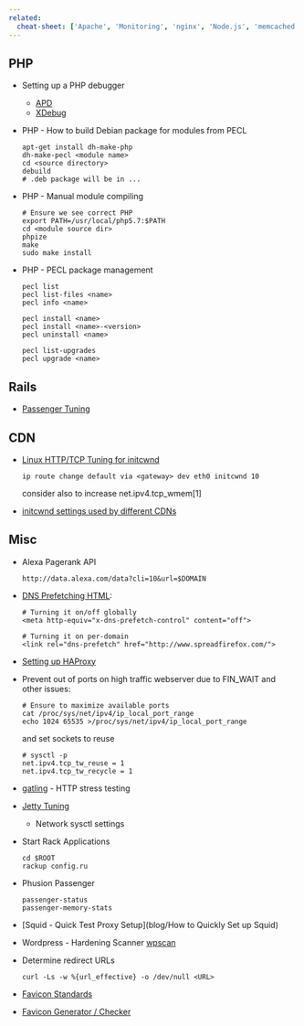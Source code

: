 ```yaml
---
related:
  cheat-sheet: ['Apache', 'Monitoring', 'nginx', 'Node.js', 'memcached']
---
```


## PHP

-   Setting up a PHP debugger
    -   [APD](/articles/apd-setup.htm)
    -   [XDebug](http://devzone.zend.com/1147/debugging-php-applications-with-xdebug/)
-   PHP - How to build Debian package for modules from PECL

        apt-get install dh-make-php
        dh-make-pecl <module name>
        cd <source directory>
        debuild
        # .deb package will be in ...

-   PHP - Manual module compiling

        # Ensure we see correct PHP
        export PATH=/usr/local/php5.7:$PATH
        cd <module source dir>
        phpize
        make
        sudo make install

-   PHP - PECL package management

        pecl list
        pecl list-files <name>
        pecl info <name>

        pecl install <name>
        pecl install <name>-<version>
        pecl uninstall <name>

        pecl list-upgrades
        pecl upgrade <name>

## Rails

-   [Passenger
    Tuning](http://blog.scoutapp.com/articles/2009/12/08/production-rails-tuning-with-passenger-passengermaxprocesses)

## CDN

-   [Linux HTTP/TCP Tuning for
    initcwnd](http://www.cdnplanet.com/blog/tune-tcp-initcwnd-for-optimum-performance/)

        ip route change default via <gateway> dev eth0 initcwnd 10

    consider also to increase net.ipv4.tcp\_wmem[1]

-   [initcwnd settings used by different
    CDNs](http://www.cdnplanet.com/blog/initcwnd-settings-major-cdn-providers/)

## Misc

-   Alexa Pagerank API

        http://data.alexa.com/data?cli=10&url=$DOMAIN

-   [DNS Prefetching
    HTML](https://developer.mozilla.org/en-US/docs/Controlling_DNS_prefetching):

        # Turning it on/off globally
        <meta http-equiv="x-dns-prefetch-control" content="off">

        # Turning it on per-domain
        <link rel="dns-prefetch" href="http://www.spreadfirefox.com/">

-   [Setting up
    HAProxy](http://www.debian-administration.org/article/709/Using_the_haproxy_load-balancer_for_increased_availability)
-   Prevent out of ports on high traffic webserver due to FIN\_WAIT and
    other issues:

        # Ensure to maximize available ports
        cat /proc/sys/net/ipv4/ip_local_port_range
        echo 1024 65535 >/proc/sys/net/ipv4/ip_local_port_range

    and set sockets to reuse

        # sysctl -p
        net.ipv4.tcp_tw_reuse = 1
        net.ipv4.tcp_tw_recycle = 1

-   [gatling](https://github.com/gilt/gatling) - HTTP stress testing
-   [Jetty
    Tuning](https://wiki.eclipse.org/Jetty/Howto/High_Load#TCP_Buffer_Sizes)
    - Network sysctl settings
-   Start Rack Applications

        cd $ROOT
        rackup config.ru

-   Phusion Passenger

        passenger-status
        passenger-memory-stats

-   [Squid - Quick Test Proxy Setup](blog/How to Quickly Set up Squid)
-   Wordpress - Hardening Scanner
    [wpscan](https://github.com/wpscanteam/wpscan)
-   Determine redirect URLs

        curl -Ls -w %{url_effective} -o /dev/null <URL>
- [Favicon Standards](https://css-tricks.com/favicon-quiz/)
- [Favicon Generator / Checker](https://realfavicongenerator.net/)

